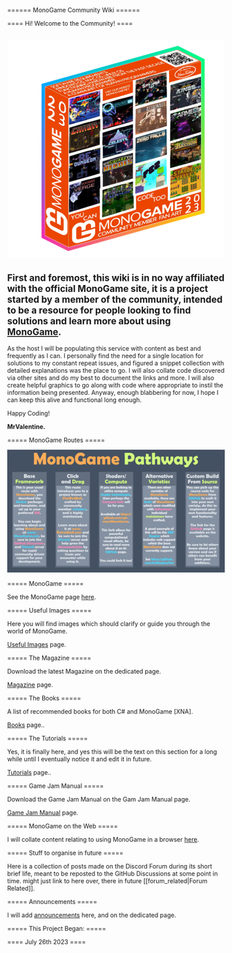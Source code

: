 ====== MonoGame Community Wiki ======


==== Hi! Welcome to the Community! ====

![MonoGame Logo](../../content/monogame_box_art_fixed.webp)
----
First and foremost, this wiki is in no way affiliated with the official MonoGame site, it is a project started by a member of the community, intended to be a resource for people looking to find solutions and learn more about using [MonoGame](monogame/monogame.md).
----

As the host I will be populating this service with content as best and frequently as I can.
I personally find the need for a single location for solutions to my constant repeat issues, and figured a snippet collection with detailed explanations was the place to go.
I will also collate code discovered via other sites and do my best to document the links and more.
I will also create helpful graphics to go along with code where appropriate to instil the information being presented.
Anyway, enough blabbering for now, I hope I can keep this alive and functional long enough.

Happy Coding!

**MrValentine.**

===== MonoGame Routes =====

![MonoGame Logo](../../content/monogame_routes.png)

===== MonoGame =====

See the MonoGame page [here](monogame/monogame.md).

===== Useful Images =====

Here you will find images which should clarify or guide you through the world of MonoGame.

[Useful Images](usefulimages/usefulimages.md) page.

===== The Magazine =====

Download the latest Magazine on the dedicated page.

[Magazine](magazine/magazine.md) page.

===== The Books =====

A list of recommended books for both C# and MonoGame [XNA].

[Books](books/books.md) page..

===== The Tutorials =====

Yes, it is finally here, and yes this will be the text on this section for a long while until I eventually notice it and edit it in future.

[Tutorials](tutorials/tutorials.md) page..

===== Game Jam Manual =====

Download the Game Jam Manual on the Gam Jam Manual page.

[Game Jam Manual](gamejammanual/gamejammanual.md) page.

===== MonoGame on the Web =====

I will collate content relating to using MonoGame in a browser [here](monogame/monogameontheweb.md).

===== Stuff to organise in future =====

Here is a collection of posts made on the Discord Forum during its short brief life, meant to be reposted to the GitHub Discussions at some point in time. might just link to here over, there in future [[forum_related|Forum Related]].

===== Announcements =====

I will add [announcements](announcements/announcements.md) here, and on the dedicated page.


===== This Project Began: =====

==== July 26th 2023 ====